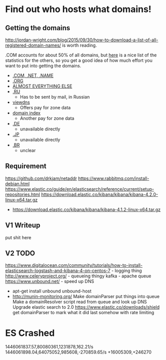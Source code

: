 # Find out who hosts what domains!

## Getting the domains
http://jordan-wright.com/blog/2015/09/30/how-to-download-a-list-of-all-registered-domain-names/ is worth reading.

.COM accounts for about 50% of all domains, but [here](http://w3techs.com/technologies/overview/top_level_domain/all) is a nice list of the statistics for the others, so you get a good idea of how much effort you want to put into getting the domains.

+ [.COM, .NET, .NAME](https://www.verisign.com/en_US/channel-resources/domain-registry-products/zone-file/index.xhtml)
+ [.ORG](http://w3techs.com/technologies/overview/top_level_domain/all)
+ [ALMOST EVERYTHING ELSE](https://czds.icann.org/en)
+ [.RU](https://www.nic.ru/dns/partners/en/all_lists_info.html)
    * Has to be sent by mail, in Russian
+ [viewdns](http://viewdns.info/data/)
    * Offers pay for zone data
+ [domain index](http://domainindex.com/tools/download-cctld-zone-files)
    * Another pay for zone data
+ [.DE](https://www.denic.de/en/faq-single/546/6/252.html?cHash=3f381e21588e73923150fe9097cb147d)
    * unavailable directly
+ [.JP](http://jprs.co.jp/en/regist.html#q17)
    * unavailable directly
+ [.BR](https://registro.br)
    * unclear




## Requirement
https://github.com/drkjam/netaddr
https://www.rabbitmq.com/install-debian.html
https://www.elastic.co/guide/en/elasticsearch/reference/current/setup-repositories.html
https://download.elastic.co/kibana/kibana/kibana-4.2.0-linux-x64.tar.gz
- https://download.elastic.co/kibana/kibana/kibana-4.1.2-linux-x64.tar.gz

## V1 Writeup
put shit here


## V2 TODO
https://www.digitalocean.com/community/tutorials/how-to-install-elasticsearch-logstash-and-kibana-4-on-centos-7 - logging thing
http://www.celeryproject.org/ - queueing thingy
kafka  - apache queue 
https://www.unbound.net/ - speed up DNS
+ apt-get install unbound unbound-host
+ http://munin-monitoring.org/
Make domainParser put things into queue
Make a domainResolver script read from queue and look up DNS
Upgrade elastic search to 2.0
https://www.elastic.co/downloads/shield
get domainParser to mark what it did last somehow with rate limiting


# ES Crashed
1446061837.57,80080361,1231878,162.21/s
1446061898.04,64075052,985608,-270859.65/s
+16005309,+246270



       



